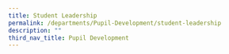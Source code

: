 ```yaml
---
title: Student Leadership
permalink: /departments/Pupil-Development/student-leadership
description: ""
third_nav_title: Pupil Development
---
```

